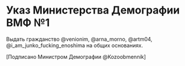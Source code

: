 # Указ Министерства Демографии ВМФ №1

Выдать гражданство @venionim, @arna_morno, @artm04, @i_am_junko_fucking_enoshima на общих основаниях.

[Подписано Министром Демографии @Kozoobmennik]

